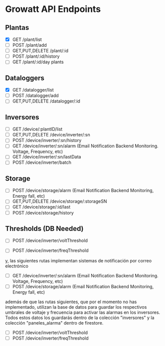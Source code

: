 # Growatt API Endpoints

## Plantas
- [x] GET /plant/list
- [ ] POST /plant/add 
- [ ] GET,PUT,DELETE /plant/:id
- [ ] POST /plant/:id/history
- [ ] GET /plant/:id/day
plants
## Dataloggers
- [x] GET /datalogger/list
- [ ] POST /datalogger/add
- [ ] GET,PUT,DELETE /datalogger/:id

## Inversores
- [ ] GET /device/:plantID/list
- [ ] GET,PUT,DELETE /device/inverter/:sn
- [ ] POST /device/inverter/:sn/history
- [ ] GET /device/inverter/:sn/alarm (Email Notification Backend Monitoring. Voltage, Frequency, etc)
- [ ] GET /device/inverter/:sn/lastData
- [ ] POST /device/inverter/batch

## Storage
- [ ] POST /device/storage/alarm (Email Notification Backend Monitoring, Energy fall, etc)
- [ ] GET,PUT,DELETE /device/storage/:storageSN
- [ ] GET /device/storage/:id/last
- [ ] POST /device/storage/history

## Thresholds (DB Needed)
- [ ] POST /device/inverter/voltThreshold 
- [ ] POST /device/inverter/freqThreshold 


y, las siguientes rutas implementan sistemas de notificación por correo electrónico

- [ ] GET /device/inverter/:sn/alarm (Email Notification Backend Monitoring. Voltage, Frequency, etc)
- [ ] POST /device/storage/alarm (Email Notification Backend Monitoring, Energy fall, etc)

además de que las rutas siguientes, que por el momento no has implementado, utilizan la base de datos para guardar los respectivos umbrales de voltaje y frecuencia para activar las alarmas en los inversores. Todos estos datos los guardarás dentro de la colección "inversores" y la colección "paneles_alarma" dentro de firestore.

- [ ] POST /device/inverter/voltThreshold 
- [ ] POST /device/inverter/freqThreshold